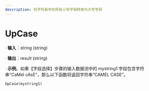 ```yaml
---
description: 将字符串中的所有小写字母转换为大写字母
---
```


# UpCase

· **输入**：string (string)

· **输出**：result (string)

· **示例**。如果【字段选择】步骤的输入数据流中的 mystring1 字段包含字符串“CaMel cAsE”，那么以下函数将返回字符串“CAMEL CASE”。

`UpCase(mystring1)`
